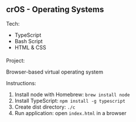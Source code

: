 ## crOS - Operating Systems

Tech:

- TypeScript
- Bash Script
- HTML & CSS

####

Project:

Browser-based virtual operating system

Instructions:

1. Install node with Homebrew: `brew install node`
2. Install TypeScript: `npm install -g typescript`
3. Create dist directory: `./c`
4. Run application: open `index.html` in a browser
